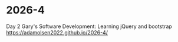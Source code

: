# 2026-4
Day 2 Gary's Software Development: Learning jQuery and bootstrap
https://adamolsen2022.github.io/2026-4/
